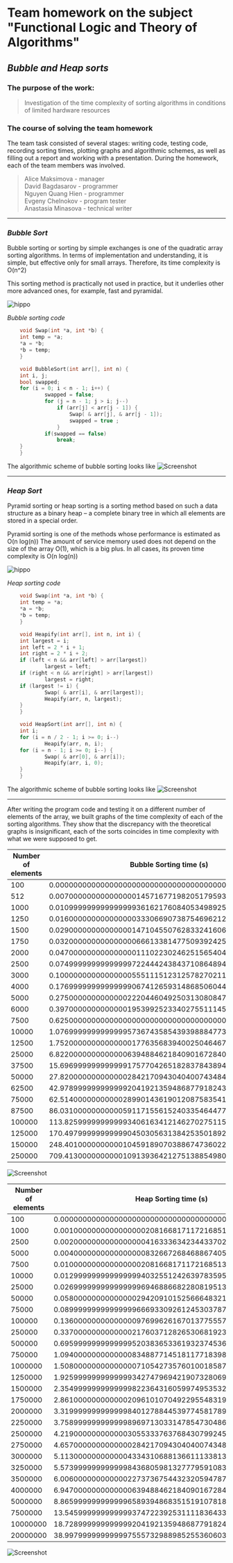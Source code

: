 # Team homework on the subject "Functional Logic and Theory of Algorithms"
## *Bubble and Heap sorts*
### The purpose of the work:

> Investigation of the time complexity of sorting algorithms 
> in conditions of limited hardware resources

### The course of solving the team homework

The team task consisted of several stages: writing code, testing code, recording sorting times, 
plotting graphs and algorithmic schemes, as well as filling out a report and working with a presentation. 
During the homework, each of the team members was involved.

> Alice Maksimova - manager  
> David Bagdasarov - programmer  
> Nguyen Quang Hien - programmer  
> Evgeny Chelnokov - program tester  
> Anastasia Minasova - technical writer  

***
### *Bubble Sort*

Bubble sorting or sorting by simple exchanges is one of the quadratic array sorting algorithms. 
In terms of implementation and understanding, it is simple, but effective only for small arrays. 
Therefore, its time complexity is O(n^2)

This sorting method is practically not used in practice, but it underlies other more advanced ones, for example, fast and pyramidal.

![hippo](https://codelessons.ru/wp-content/uploads/Animationfotsait.gif)

*Bubble sorting code*
```c
	void Swap(int *a, int *b) {
  	int temp = *a;
  	*a = *b;
  	*b = temp;
	}

	void BubbleSort(int arr[], int n) {
  	int i, j;
  	bool swapped;
  	for (i = 0; i < n - 1; i++) {
    		swapped = false;
    		for (j = n - 1; j > i; j--)
      			if (arr[j] < arr[j - 1]) {
        			Swap( & arr[j], & arr[j - 1]);
        			swapped = true ;
      			}
      		if(swapped == false) 
      			break;
  	}
	}
```

The algorithmic scheme of bubble sorting looks like
![Screenshot](Bubble.png)

***
### *Heap Sort*

Pyramid sorting or heap sorting is a sorting method based on such a data structure as a binary heap – a complete binary tree in which all elements are stored in a special order.

Pyramid sorting is one of the methods whose performance is estimated as O(n log(n)) 
The amount of service memory used does not depend on the size of the array O(1), which is a big plus. 
In all cases, its proven time complexity is O(n log(n))

![hippo](https://tproger.ru/s3/uploads/2017/09/Heap-Sort.gif)


*Heap sorting code*
```c
	void Swap(int *a, int *b) {
  	int temp = *a;
  	*a = *b;
  	*b = temp;
	}

	void Heapify(int arr[], int n, int i) {
  	int largest = i;
  	int left = 2 * i + 1;
  	int right = 2 * i + 2;
  	if (left < n && arr[left] > arr[largest])
    		largest = left;
  	if (right < n && arr[right] > arr[largest])
    		largest = right;
  	if (largest != i) {
    		Swap( & arr[i], & arr[largest]);
    		Heapify(arr, n, largest);
  	}
	}

	void HeapSort(int arr[], int n) {
  	int i;
  	for (i = n / 2 - 1; i >= 0; i--)
    		Heapify(arr, n, i);
  	for (i = n - 1; i >= 0; i--) {
    		Swap( & arr[0], & arr[i]);
    		Heapify(arr, i, 0);
  	}
	}
```

The algorithmic scheme of bubble sorting looks like
![Screenshot](Heap.png)

***

After writing the program code and testing it on a different number of elements of the array, we built graphs of the time complexity of each of the sorting algorithms. 
They show that the discrepancy with the theoretical graphs is insignificant, each of the sorts coincides in time complexity with what we were supposed to get.

Number of elements | Bubble Sorting time (s)
--- | --- 
100 | 0.00000000000000000000000000000000000000000000000000
512 | 0.00700000000000000014571677198205179593060165643692
1000 | 0.01099999999999999936162176084053498925641179084778
1250 | 0.01600000000000000033306690738754696212708950042725
1500 | 0.02900000000000000147104550762833241606131196022034
1750 | 0.03200000000000000066613381477509392425417900085449
2000 | 0.04700000000000000011102230246251565404236316680908
2500 | 0.07499999999999999722444243843710864894092082977295
3000 | 0.10000000000000000555111512312578270211815834045410
4000 | 0.17699999999999999067412659314868506044149398803711
5000 | 0.27500000000000002220446049250313080847263336181641
6000 | 0.39700000000000001953992523340275511145591735839844
7500 | 0.62500000000000000000000000000000000000000000000000
10000 | 1.07699999999999995736743585439398884773254394531250
12500 | 1.75200000000000000177635683940025046467781066894531
25000 | 6.82200000000000006394884621840901672840118408203125
37500 | 15.69699999999999917577042651828378438949584960937500
50000 | 27.82000000000000028421709430404007434844970703125000
62500 | 42.97899999999999920419213594868779182434082031250000
75000 | 62.51400000000000289901436190120875835418701171875000
87500 | 86.03100000000000591171556152403354644775390625000000
100000 | 113.82599999999999340616341214627027511596679687500000
125000 | 170.49799999999999045030563138425350189208984375000000
150000 | 248.40100000000001045918907038867473602294921875000000
250000 | 709.41300000000001091393642127513885498046875000000000

![Screenshot](BubbleSort.jpg)

Number of elements | Heap Sorting time (s)
--- | ---
100 | 0.00000000000000000000000000000000000000000000000000
1000 | 0.00100000000000000002081668171172168513294309377670
2500 | 0.00200000000000000004163336342344337026588618755341
5000 | 0.00400000000000000008326672684688674053177237510681
7500 | 0.01000000000000000020816681711721685132943093776703
10000 | 0.01299999999999999940325512426397835952229797840118
25000 | 0.02699999999999999969468866822808195138350129127502
50000 | 0.05800000000000000294209101525666483212262392044067
75000 | 0.08999999999999999666933092612453037872910499572754
100000 | 0.13600000000000000976996261670137755572795867919922
250000 | 0.33700000000000002176037128265306819230318069458008
500000 | 0.69599999999999995203836533619323745369911193847656
750000 | 1.09400000000000008348877145181177183985710144042969
1000000 | 1.50800000000000000710542735760100185871124267578125
1250000 | 1.92599999999999993427479694219073280692100524902344
1500000 | 2.35499999999999998223643160599749535322189331054688
1750000 | 2.86100000000000020961010704922955483198165893554688
2000000 | 3.31999999999999984012788445397745817899703979492188
2250000 | 3.75899999999999989697130331478547304868698120117188
2500000 | 4.21900000000000030553337637684307992458343505859375
2750000 | 4.65700000000000002842170943040400743484497070312500
3000000 | 5.11300000000000043343106881366111338138580322265625
3250000 | 5.57399999999999984368059813277795910835266113281250
3500000 | 6.00600000000000022737367544323205947875976562500000
4000000 | 6.94700000000000006394884621840901672840118408203125
5000000 | 8.86599999999999965893948683515191078186035156250000
7500000 | 13.54599999999999937472239253111183643341064453125000
10000000 | 18.72899999999999920419213594868779182434082031250000
20000000 | 38.99799999999999755573298898525536060333251953125000

![Screenshot](HeapSort.jpg)